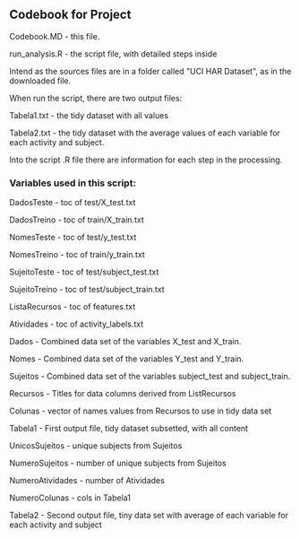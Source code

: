 ## Codebook for Project

Codebook.MD - this file.

run_analysis.R - the script file, with detailed steps inside

Intend as the sources files are in a folder called "UCI HAR Dataset", as in the downloaded file.

When run the script, there are two output files:

Tabela1.txt - the tidy dataset with all values

Tabela2.txt - the tidy dataset with the average values of each variable for each activity and subject.

Into the script .R file there are information for each step in the processing.


### Variables used in this script:

DadosTeste - toc of test/X_test.txt

DadosTreino - toc of train/X_train.txt

NomesTeste - toc of test/y_test.txt

NomesTreino - toc of train/y_train.txt

SujeitoTeste - toc of test/subject_test.txt

SujeitoTreino - toc of test/subject_train.txt

ListaRecursos - toc of features.txt

Atividades - toc of activity_labels.txt

Dados - Combined data set of the variables X_test and X_train.

Nomes - Combined data set of the variables Y_test and Y_train.

Sujeitos - Combined data set of the variables subject_test and subject_train.

Recursos - Titles for data columns derived from ListRecursos

Colunas - vector of names values from Recursos to use in tidy data set

Tabela1 - First output file, tidy dataset subsetted, with all content

UnicosSujeitos - unique subjects from Sujeitos

NumeroSujeitos - number of unique subjects from Sujeitos

NumeroAtividades - number of Atividades

NumeroColunas - cols in Tabela1

Tabela2 - Second output file, tiny data set with average of each variable for each activity and subject
